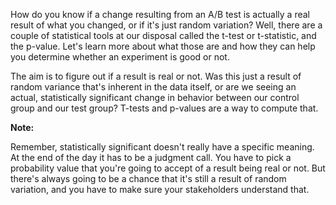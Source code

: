 How do you know if a change resulting from an A/B test is actually a real result of what you changed, or if it's just random variation? Well, there are a couple of statistical tools at our disposal called the t-test or t-statistic, and the p-value. Let's learn more about what those are and how they can help you determine whether an experiment is good or not.

The aim is to figure out if a result is real or not. Was this just a result of random variance that's inherent in the data itself, or are we seeing an actual, statistically significant change in behavior between our control group and our test group? T-tests and p-values are a way to compute that.

**Note:**

Remember, statistically significant doesn't really have a specific meaning. At the end of the day it has to be a judgment call. You have to pick a probability value that you're going to accept of a result being real or not. But there's always going to be a chance that it's still a result of random variation, and you have to make sure your stakeholders understand that.
